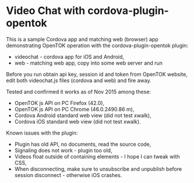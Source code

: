 # Video Chat with cordova-plugin-opentok

This is a sample Cordova app and matching web (browser) app demonstrating OpenTOK operation with the cordova-plugin-opentok plugin:
* videochat - cordova app for iOS and Android, 
* web - matching web app, copy into some web server and run

Before you run obtain api key, session id and token from OpenTOK website, edit both videochat.js files (cordova and web) and fire away.

Tested and confirmed it works as of Nov 2015 among these:
* OpenTOK js API on PC Firefox (42.0),
* OpenTOK js API on PC Chrome (46.0.2490.86 m),
* Cordova Android standard web view (did not test xwalk),
* Cordova iOS standard web view (did not test xwalk).

Known issues with the plugin:
* Plugin has old API, no documents, read the source code,
* Signaling does not work - plugin too old, 
* Videos float outside of containing elements - I hope I can tweak with CSS,
* When disconnecting, make sure to unsubscribe and unpublish before session disconnect - otherwise iOS crashes.




